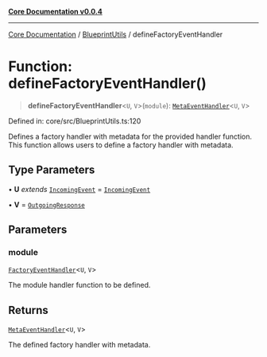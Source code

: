 [**Core Documentation v0.0.4**](../../README.md)

***

[Core Documentation](../../modules.md) / [BlueprintUtils](../README.md) / defineFactoryEventHandler

# Function: defineFactoryEventHandler()

> **defineFactoryEventHandler**\<`U`, `V`\>(`module`): [`MetaEventHandler`](../../declarations/interfaces/MetaEventHandler.md)\<`U`, `V`\>

Defined in: core/src/BlueprintUtils.ts:120

Defines a factory handler with metadata for the provided handler function.
This function allows users to define a factory handler with metadata.

## Type Parameters

• **U** *extends* [`IncomingEvent`](../../events/IncomingEvent/classes/IncomingEvent.md) = [`IncomingEvent`](../../events/IncomingEvent/classes/IncomingEvent.md)

• **V** = [`OutgoingResponse`](../../events/OutgoingResponse/classes/OutgoingResponse.md)

## Parameters

### module

[`FactoryEventHandler`](../../declarations/type-aliases/FactoryEventHandler.md)\<`U`, `V`\>

The module handler function to be defined.

## Returns

[`MetaEventHandler`](../../declarations/interfaces/MetaEventHandler.md)\<`U`, `V`\>

The defined factory handler with metadata.
